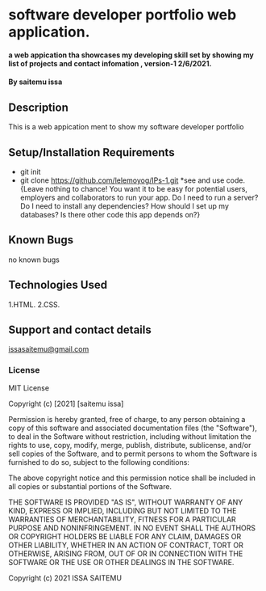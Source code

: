 # software developer portfolio web application.
#### a web appication tha showcases my developing skill set by showing my list of projects and contact infomation , version-1 2/6/2021.
#### By saitemu issa
## Description
This is a web appication ment to show my software developer portfolio
## Setup/Installation Requirements
* git init 
* git clone https://github.com/lelemoyog/IPs-1.git
*see and use code.
{Leave nothing to chance! You want it to be easy for potential users, employers and collaborators to run your app. Do I need to run a server? Do I need to install any dependencies? How should I set up my databases? Is there other code this app depends on?}
## Known Bugs
no known bugs
## Technologies Used
1.HTML.
2.CSS.
## Support and contact details
issasaitemu@gmail.com
### License
MIT License

Copyright (c) [2021] [saitemu issa]

Permission is hereby granted, free of charge, to any person obtaining a copy
of this software and associated documentation files (the "Software"), to deal
in the Software without restriction, including without limitation the rights
to use, copy, modify, merge, publish, distribute, sublicense, and/or sell
copies of the Software, and to permit persons to whom the Software is
furnished to do so, subject to the following conditions:

The above copyright notice and this permission notice shall be included in all
copies or substantial portions of the Software.

THE SOFTWARE IS PROVIDED "AS IS", WITHOUT WARRANTY OF ANY KIND, EXPRESS OR
IMPLIED, INCLUDING BUT NOT LIMITED TO THE WARRANTIES OF MERCHANTABILITY,
FITNESS FOR A PARTICULAR PURPOSE AND NONINFRINGEMENT. IN NO EVENT SHALL THE
AUTHORS OR COPYRIGHT HOLDERS BE LIABLE FOR ANY CLAIM, DAMAGES OR OTHER
LIABILITY, WHETHER IN AN ACTION OF CONTRACT, TORT OR OTHERWISE, ARISING FROM,
OUT OF OR IN CONNECTION WITH THE SOFTWARE OR THE USE OR OTHER DEALINGS IN THE
SOFTWARE.

Copyright (c) 2021 ISSA SAITEMU